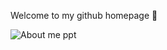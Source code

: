 Welcome to my github homepage 👋

<!--
**Bingxian-Lee/Bingxian-Lee** is a ✨ _special_ ✨ repository because its `README.md` (this file) appears on your GitHub profile.

Here are some ideas to get you started:

- 🔭 I’m currently working on ...
- 🌱 I’m currently learning ...
- 👯 I’m looking to collaborate on ...
- 🤔 I’m looking for help with ...
- 💬 Ask me about ...
- 📫 How to reach me: ...
- 😄 Pronouns: ...
- ⚡ Fun fact: ...
-->
![About me ppt](https://user-images.githubusercontent.com/58919516/132155692-0e245039-fcb0-44b4-8634-84ed7c859595.jpg)


